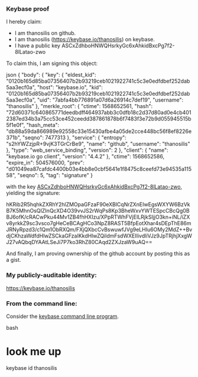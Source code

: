 ### Keybase proof

I hereby claim:

  * I am thanosilis on github.
  * I am thanosilis (https://keybase.io/thanosilis) on keybase.
  * I have a public key ASCxZdhboHNWQHsrkyGc6xAhkidBxcPg7f2-8lLatao-zwo

To claim this, I am signing this object:

json
{
  "body": {
    "key": {
      "eldest_kid": "0120b165d85ba07356407b2b93219ceb1021922741c5c3e0edfdbef252dab5aa3ecf0a",
      "host": "keybase.io",
      "kid": "0120b165d85ba07356407b2b93219ceb1021922741c5c3e0edfdbef252dab5aa3ecf0a",
      "uid": "7abfa4bb776891a07d6a26914c7def19",
      "username": "thanosilis"
    },
    "merkle_root": {
      "ctime": 1568652561,
      "hash": "72d60371c640865771deedbdff464937abb3c0dfb18c2d37d80ad0e4cb4012387ed34b3a75cc53ce452ceedd387861878b6f7483f3e72b9d055945515b5f1e0f",
      "hash_meta": "db88a59da866989e92558c33e15430afbe4a05de2cce448bc56f8ef8226e371b",
      "seqno": 7477313
    },
    "service": {
      "entropy": "s2hYWZzjpR+9vjK3TGrCrBe9",
      "name": "github",
      "username": "thanosilis"
    },
    "type": "web_service_binding",
    "version": 2
  },
  "client": {
    "name": "keybase.io go client",
    "version": "4.4.2"
  },
  "ctime": 1568652586,
  "expire_in": 504576000,
  "prev": "d01049ea87cafdc4400b03e4bb8e0cbf5641e1f8475c8ceefd73e94535a11558",
  "seqno": 5,
  "tag": "signature"
}


with the key [ASCxZdhboHNWQHsrkyGc6xAhkidBxcPg7f2-8lLatao-zwo](https://keybase.io/thanosilis), yielding the signature:


hKRib2R5hqhkZXRhY2hlZMOpaGFzaF90eXBlCqNrZXnEIwEgsWXYW6BzVkB7K5MhnOsQIZInQcXD4O39vvJS2rWqPs8Kp3BheWxvYWTESpcCBcQg0BBJ6ofK/cRACwPku44Mv1ZB4fhHXIzu/XPpRTWhFVjEILRjkSIjjO3kn+iNL/iZXv8yrkkZ9sc3vsco7gHeCeBCAgHCo3NpZ8RAST5BfpEotXhar4sDEpThE86mJRNyRpzd3/c1Qm1ObRXQm/FXjQXbcCvBswuwfJVg9eLHIu6OMy2MdZ++BvdjCKhzaWdfdHlwZSCkaGFzaIKkdHlwZQildmFsdWXEIIivdliVJz9JpTRjhjXxgWJ27vAQbqDYAAtLSeJi7P7ko3RhZ80CAqd2ZXJzaW9uAQ==



And finally, I am proving ownership of the github account by posting this as a gist.

### My publicly-auditable identity:

https://keybase.io/thanosilis

### From the command line:

Consider the [keybase command line program](https://keybase.io/download).

bash
# look me up
keybase id thanosilis
